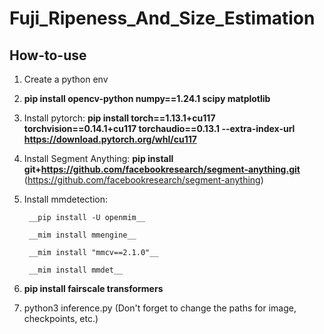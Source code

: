 # Fuji_Ripeness_And_Size_Estimation

## How-to-use

1. Create a python env
2. __pip install opencv-python numpy==1.24.1 scipy matplotlib__
3. Install pytorch: __pip install torch==1.13.1+cu117 torchvision==0.14.1+cu117 torchaudio==0.13.1 --extra-index-url https://download.pytorch.org/whl/cu117__
4. Install Segment Anything: __pip install git+https://github.com/facebookresearch/segment-anything.git__ (https://github.com/facebookresearch/segment-anything)
5. Install mmdetection:
   
        __pip install -U openmim__
   
        __mim install mmengine__
   
        __mim install "mmcv==2.1.0"__
   
        __mim install mmdet__
7. __pip install fairscale transformers__
8. python3 inference.py (Don't forget to change the paths for image, checkpoints, etc.)
